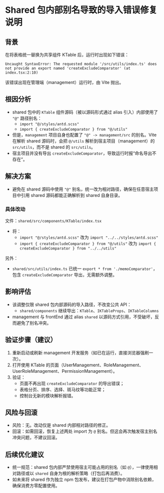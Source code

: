 # Shared 包内部别名导致的导入错误修复说明

## 背景
在将表格统一替换为共享组件 KTable 后，运行时出现如下错误：

```
Uncaught SyntaxError: The requested module '/src/utils/index.ts' does not provide an export named 'createExcludeComparator' (at index.tsx:2:10)
```

该错误出现在管理端（management）运行时，由 Vite 抛出。

## 根因分析
- shared 包中的 `KTable` 组件源码（被以源码形式通过 alias 引入）内部使用了 `"@"` 路径别名：
  - `import "@/styles/antd.scss"`
  - `import { createExcludeComparator } from "@/utils"`
- 但是，`management` 项目自身也配置了 `"@" -> management/src` 的别名。Vite 在解析 shared 源码时，会把 `@/utils` 解析到宿主项目（management）的 `src/utils`，而不是 shared 的 `src/utils`。
- 宿主项目并没有导出 `createExcludeComparator`，导致运行时报“命名导出不存在”。

## 解决方案
- 避免在 shared 源码中使用 `"@"` 别名，统一改为相对路径，确保在任意宿主项目中引用 shared 源码都能正确解析到 shared 自身目录。

### 具体改动
文件：`shared/src/components/KTable/index.tsx`
- 将：
  - `import "@/styles/antd.scss"` 改为 `import "../../styles/antd.scss"`
  - `import { createExcludeComparator } from "@/utils"` 改为 `import { createExcludeComparator } from "../../utils"`

另外：
- `shared/src/utils/index.ts` 已统一 `export * from './memoComparator'`，包含 `createExcludeComparator` 导出，无需额外调整。

## 影响评估
- 该调整仅限 shared 包内部源码的导入路径，不改变公共 API：
  - `shared/components` 继续导出：`KTable`、`IKTableProps`、`IKTableColumns`
- management 与 frontEnd 通过 alias `shared` 以源码方式引用，不受破坏，反而避免了别名冲突。

## 验证步骤（建议）
1. 重新启动或刷新 management 开发服务（如已在运行，直接浏览器强刷一次）。
2. 打开使用 KTable 的页面（UserManagement、RoleManagement、UserRoleManagement、PermissionManagement）。
3. 验证：
   - 页面不再出现 `createExcludeComparator` 的导出错误；
   - 表格分页、排序、选择、斑马纹等功能正常；
   - 控制台无新的模块解析报错。

## 风险与回滚
- 风险：无。改动仅是 shared 内部相对路径的修正。
- 回滚：如需回滚，恢复上述两处 import 为 `@` 别名。但这会再次触发宿主别名冲突问题，不建议回滚。

## 后续优化建议
- 统一规范：shared 包内部严禁使用宿主可能占用的别名（如 `@`），一律使用相对路径或以 `shared` 自身为根的解析策略（打包后再消费）。
- 如未来将 shared 作为独立 npm 包发布，建议在打包产物中消除别名依赖，确保消费方零配置使用。


